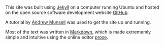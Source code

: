 This site was built using [Jekyll](http://jekyllrb.com/docs/installation/) on a computer running Ubuntu and hosted on the open source software development website [GitHub](https://github.com/).

A tutorial by [Andrew Munsell](https://learn.andrewmunsell.com/learn/jekyll-by-example/tutorial?utm_source=blog&utm_medium=redirect&utm_campaign=Blog%20Redirect)
was used to get the site up and running.

Most of the text was written in [Markdown](http://daringfireball.net/projects/markdown/), which is made extrememly simple and intuitive using the online editor [prose](http://prose.io/).

